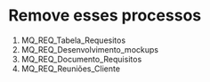 # Remove esses processos
1. MQ\_REQ\_Tabela\_Requesitos
2. MQ\_REQ\_Desenvolvimento\_mockups
3. MQ\_REQ\_Documento\_Requisitos
4. MQ\_REQ\_Reuniões\_Cliente

